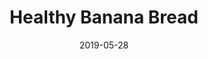 ---
path: "/recipes/healthy-banana-bread"
date: "2019-05-28"
title: "Healthy Banana Bread"
featuredImage: ./healthy_banana_bread_1x1.jpg
recipeImage: ./healthy_banana_bread_3x4.jpg
description: "Tastes just like the banana bread you know and love, but without refined sugar and vegetable oils."
content: "This popular bread made from ripe mashed bananas never gets old! Some people make it plain and simple and others add different flavors to it, like chocolate or cream cheese frosting. This recipe is a pretty plain and simple banana bread, but that doesn't mean it's plain and boring. 
It tastes great AND it's made with an array of slightly healthier ingredients. You'll find no butter or refined sugar here -- just coconut oil and maple syrup as a sweetener. And since I like my banana bread with a little added texture, I always throw in some walnuts. 
One of the first things I learned how to bake was banana bread. Or at least it's one of the most distinct memories I have of baking as a child. I used to default to making two types of baked goods -- lemon squares or banana bread. But I definitely used to make banana bread way more often. And of course I would bake it with all the butter and sugar in the world. Not this time though!
You just can't go wrong with this good ole fashioned banana bread. Maybe you'll see a fancier banana bread from us next time! But for now, bake and enjoy!"
servingSize: "1 loaf"
totalTime: "1 hour"
ingredients:
    - 2 cups flour
    - 2 eggs
    - ½ cup maple syrup
    - ⅓ cup coconut oil, melted
    - 2 medium old bananas, mashed
    - ½ teaspoon ground cinnamon
    - ¼ cup milk
    - 1 teaspoon vanilla extract
    - 1 teaspoon baking soda
    - ½ teaspoon salt
    - ½ cup chopped walnuts
instructions:
    1. Preheat the oven to 325 degrees and line a 9x5 inch loaf pan with parchment paper. 
    2. In a large bowl, whisk together the coconut oil and maple syrup until it thickens. Then add the eggs and mix well. Then whisk in the mashed bananas and milk. 
    3. Add the baking soda, vanilla, cinnamon, and salt into the banana mixture and combine well. 
    4. Finally add in the flour and stir with a large spoon to avoid the batter getting stuck in your whisk. Add in the chopped walnuts.
    5. Pour the batter into the loaf pan and place in the oven for about 60 minutes, or until a toothpick inserted into the center comes out clean.
    6. Let cool in the loaf pan for about 10 minutes before taking the banana bread out and allow it to finish cooling on a cooling rack. 
    7. Slice a few thick slices and enjoy with some almond butter or just on its own!

---